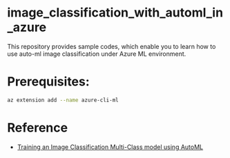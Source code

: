 # image_classification_with_automl_in_azure

This repository provides sample codes, which enable you to learn how to use auto-ml image classification under Azure ML environment.


# Prerequisites:

```sh
az extension add --name azure-cli-ml
```









# Reference
- [Training an Image Classification Multi-Class model using AutoML](https://github.com/Azure/azureml-examples/blob/main/python-sdk/tutorials/automl-with-azureml/image-classification-multiclass/auto-ml-image-classification-multiclass.ipynb)